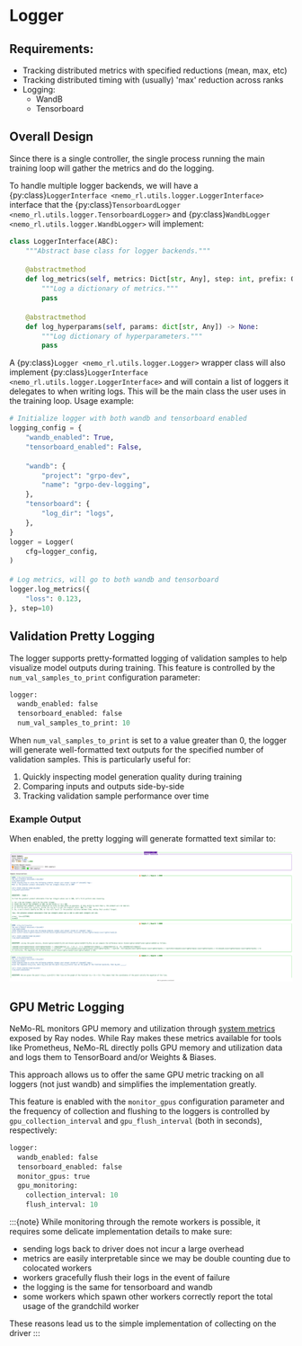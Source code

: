 # Logger

## Requirements:

* Tracking distributed metrics with specified reductions (mean, max, etc)
* Tracking distributed timing with (usually) 'max' reduction across ranks
* Logging:
   * WandB
   * Tensorboard

## Overall Design

Since there is a single controller, the single process running the main training loop will gather the metrics and do the logging.

To handle multiple logger backends, we will have a {py:class}`LoggerInterface <nemo_rl.utils.logger.LoggerInterface>` interface that the {py:class}`TensorboardLogger <nemo_rl.utils.logger.TensorboardLogger>` and {py:class}`WandbLogger <nemo_rl.utils.logger.WandbLogger>` will implement:

```python
class LoggerInterface(ABC):
    """Abstract base class for logger backends."""

    @abstractmethod
    def log_metrics(self, metrics: Dict[str, Any], step: int, prefix: Optional[str]: "") -> None:
        """Log a dictionary of metrics."""
        pass

    @abstractmethod
    def log_hyperparams(self, params: dict[str, Any]) -> None:
        """Log dictionary of hyperparameters."""
        pass
```

A {py:class}`Logger <nemo_rl.utils.logger.Logger>` wrapper class will also implement {py:class}`LoggerInterface <nemo_rl.utils.logger.LoggerInterface>` and will contain a list of loggers it delegates to when writing logs. This will be the main class the user uses in the training loop. Usage example:

```python
# Initialize logger with both wandb and tensorboard enabled
logging_config = {
    "wandb_enabled": True,
    "tensorboard_enabled": False,

    "wandb": {
        "project": "grpo-dev",
        "name": "grpo-dev-logging",
    },
    "tensorboard": {
        "log_dir": "logs",
    },
}
logger = Logger(
    cfg=logger_config,
)

# Log metrics, will go to both wandb and tensorboard
logger.log_metrics({
    "loss": 0.123,
}, step=10)
```

## Validation Pretty Logging

The logger supports pretty-formatted logging of validation samples to help visualize model outputs during training. This feature is controlled by the `num_val_samples_to_print` configuration parameter:

```python
logger:
  wandb_enabled: false
  tensorboard_enabled: false
  num_val_samples_to_print: 10
```

When `num_val_samples_to_print` is set to a value greater than 0, the logger will generate well-formatted text outputs for the specified number of validation samples. This is particularly useful for:

1. Quickly inspecting model generation quality during training
2. Comparing inputs and outputs side-by-side
3. Tracking validation sample performance over time

### Example Output

When enabled, the pretty logging will generate formatted text similar to:

![Validation Pretty Logging Example](../assets/val-log.png)

## GPU Metric Logging

NeMo-RL monitors GPU memory and utilization through [system metrics](https://docs.ray.io/en/latest/ray-observability/reference/system-metrics.html#system-metrics) exposed by Ray nodes. While Ray makes these metrics available for tools like Prometheus, NeMo-RL directly polls GPU memory and utilization data and logs them to TensorBoard and/or Weights & Biases.

This approach allows us to offer the same GPU metric tracking on all loggers (not just wandb) and simplifies the implementation greatly.

This feature is enabled with the `monitor_gpus` configuration parameter and the frequency of collection and flushing to the loggers is controlled by `gpu_collection_interval` and `gpu_flush_interval` (both in seconds), respectively:

```python
logger:
  wandb_enabled: false
  tensorboard_enabled: false
  monitor_gpus: true
  gpu_monitoring:
    collection_interval: 10
    flush_interval: 10
```

:::{note}
While monitoring through the remote workers is possible, it requires some delicate implementation details to make sure:
* sending logs back to driver does not incur a large overhead
* metrics are easily interpretable since we may be double counting due to colocated workers
* workers gracefully flush their logs in the event of failure
* the logging is the same for tensorboard and wandb
* some workers which spawn other workers correctly report the total usage of the grandchild worker

These reasons lead us to the simple implementation of collecting on the driver
:::

